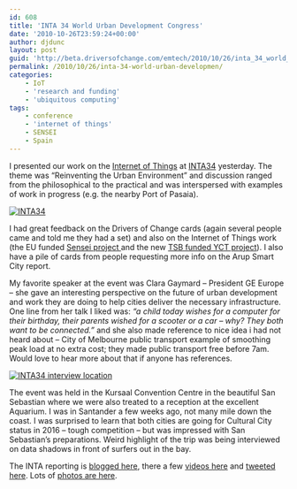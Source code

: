 ```yaml
---
id: 608
title: 'INTA 34 World Urban Development Congress'
date: '2010-10-26T23:59:24+00:00'
author: djdunc
layout: post
guid: 'http://beta.driversofchange.com/emtech/2010/10/26/inta_34_world_urban_developmen/'
permalink: /2010/10/26/inta-34-world-urban-developmen/
categories:
    - IoT
    - 'research and funding'
    - 'ubiquitous computing'
tags:
    - conference
    - 'internet of things'
    - SENSEI
    - Spain
---
```


I presented our work on the [Internet of Things](http://blogs.driversofchange.com/emtech/2010/09/iot-expert-group.html) at [INTA34](http://www.inta34.org/) yesterday. The theme was “Reinventing the Urban Environment” and discussion ranged from the philosophical to the practical and was interspersed with examples of work in progress (e.g. the nearby Port of Pasaia).

[![INTA34](https://i0.wp.com/farm5.static.flickr.com/4106/5119264394_e93df59ed7.jpg?resize=500%2C323)](http://www.flickr.com/photos/pseudonomad/5119264394/ "INTA34 by pseudonomad, on Flickr")

I had great feedback on the Drivers of Change cards (again several people came and told me they had a set) and also on the Internet of Things work (the EU funded [Sensei project ](http://blogs.driversofchange.com/emtech/2009/10/sensei-breathes.html)and the new [TSB funded YCT project](http://blogs.driversofchange.com/emtech/2010/03/user-centred-design-for-energy.html)). I also have a pile of cards from people requesting more info on the Arup Smart City report.

My favorite speaker at the event was Clara Gaymard – President GE Europe – she gave an interesting perspective on the future of urban development and work they are doing to help cities deliver the necessary infrastructure. One line from her talk I liked was: *“a child today wishes for a computer for their birthday, their parents wished for a scooter or a car – why? They both want to be connected.”* and she also made reference to nice idea i had not heard about – City of Melbourne public transport example of smoothing peak load at no extra cost; they made public transport free before 7am. Would love to hear more about that if anyone has references.

[![INTA34 interview location](https://i0.wp.com/farm2.static.flickr.com/1335/5118675265_8eb68dc0a6.jpg?resize=500%2C148)](http://www.flickr.com/photos/pseudonomad/5118675265/ "INTA34 interview location by pseudonomad, on Flickr")

The event was held in the Kursaal Convention Centre in the beautiful San Sebastian where we were also treated to a reception at the excellent Aquarium. I was in Santander a few weeks ago, not many mile down the coast. I was surprised to learn that both cities are going for Cultural City status in 2016 – tough competition – but was impressed with San Sebastian’s preparations. Weird highlight of the trip was being interviewed on data shadows in front of surfers out in the bay.

The INTA reporting is [blogged here](http://www.paisajetransversal.org/), there a few [videos here](http://www.youtube.com/watch?v=X1dXaavtrZ8) and [tweeted here](http://twitter.com/#!/search?q=#INTA34). Lots of [photos are here](http://www.flickr.com/photos/pseudonomad/sets/72157625249359838/with/5119264394/).